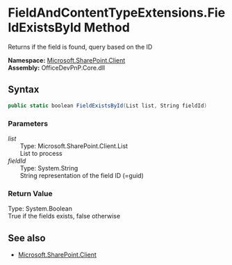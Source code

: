 # FieldAndContentTypeExtensions.FieldExistsById Method  
Returns if the field is found, query based on the ID  

**Namespace:** [Microsoft.SharePoint.Client](Microsoft.SharePoint.Client.md)  
**Assembly:** OfficeDevPnP.Core.dll  
## Syntax
```C#
public static boolean FieldExistsById(List list, String fieldId)
```
### Parameters
*list*  
&emsp;&emsp;Type: Microsoft.SharePoint.Client.List  
&emsp;&emsp;List to process  
*fieldId*  
&emsp;&emsp;Type: System.String  
&emsp;&emsp;String representation of the field ID (=guid)  
### Return Value
Type: System.Boolean  
True if the fields exists, false otherwise

## See also
- [Microsoft.SharePoint.Client](Microsoft.SharePoint.Client.md)
